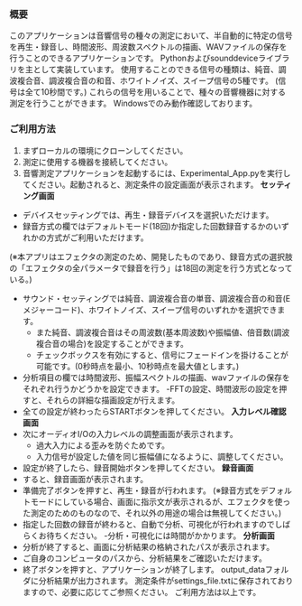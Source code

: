 ### 概要
このアプリケーションは音響信号の種々の測定において、半自動的に特定の信号を再生・録音し、時間波形、周波数スペクトルの描画、WAVファイルの保存を行うことのできるアプリケーションです。
Pythonおよびsounddeviceライブラリを主として実装しています。
使用することのできる信号の種類は、純音、調波複合音、調波複合音の和音、ホワイトノイズ、スイープ信号の5種です。 (信号は全て10秒間です。)
これらの信号を用いることで、種々の音響機器に対する測定を行うことができます。
Windowsでのみ動作確認しております。
### ご利用方法
1. まずローカルの環境にクローンしてください。
2. 測定に使用する機器を接続してください。
3. 音響測定アプリケーションを起動するには、Experimental_App.pyを実行してください。起動されると、測定条件の設定画面が表示されます。
**セッティング画面**

- デバイスセッティングでは、再生・録音デバイスを選択いただけます。
- 録音方式の欄ではデフォルトモード(18回)か指定した回数録音するかのいずれかの方式がご利用いただけます。

(※本アプリはエフェクタの測定のため、開発したものであり、録音方式の選択肢の「エフェクタの全パラメータで録音を行う」は18回の測定を行う方式となっている。) 
- サウンド・セッティングでは純音、調波複合音の単音、調波複合音の和音(Eメジャーコード)、ホワイトノイズ、スイープ信号のいずれかを選択できます。
  - また純音、調波複合音はその周波数(基本周波数)や振幅値、倍音数(調波複合音の場合)を設定することができます。
  - チェックボックスを有効にすると、信号にフェードインを掛けることが可能です。(0秒時点を最小、10秒時点を最大値とします。)
- 分析項目の欄では時間波形、振幅スペクトルの描画、wavファイルの保存をそれぞれ行うかどうかを設定できます。
  -FFTの設定、時間波形の設定を押すと、それらの詳細な描画設定が行えます。
- 全ての設定が終わったらSTARTボタンを押してください。
**入力レベル確認画面**
- 次にオーディオI/Oの入力レベルの調整画面が表示されます。
  - 過大入力による歪みを防ぐためです。
  - 入力信号が設定した値を同じ振幅値になるように、調整してください。
- 設定が終了したら、録音開始ボタンを押してください。
**録音画面**
- すると、録音画面が表示されます。
- 準備完了ボタンを押すと、再生・録音が行われます。
(※録音方式をデフォルトモードにしている場合、画面に指示文が表示されるが、エフェクタを使った測定のためのものなので、それ以外の用途の場合は無視してください。)
- 指定した回数の録音が終わると、自動で分析、可視化が行われますのでしばらくお待ちください。
  -分析・可視化には時間がかかります。 
**分析画面**
- 分析が終了すると、画面に分析結果の格納されたパスが表示されます。
- ご自身のコンピュータのパスから、分析結果をご確認いただけます。
- 終了ボタンを押すと、アプリケーションが終了します。
output_dataフォルダに分析結果が出力されます。
測定条件がsettings_file.txtに保存されておりますので、必要に応じてご参照ください。
ご利用方法は以上です。
